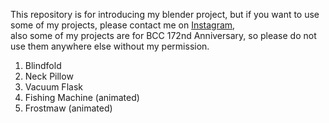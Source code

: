 This repository is for introducing my blender project, but if you want to use some of my projects, please contact me on [Instagram](https://instagram.com/kimmuie_),  
also some of my projects are for BCC 172nd Anniversary, so please do not use them anywhere else without my permission.

1. Blindfold
2. Neck Pillow
3. Vacuum Flask
4. Fishing Machine (animated)
5. Frostmaw (animated)
